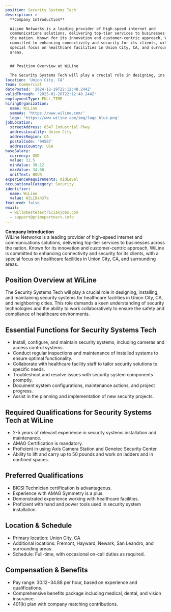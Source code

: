 ```yaml
---
position: Security Systems Tech
description: >-
  **Company Introduction**  

  WiLine Networks is a leading provider of high-speed internet and
  communications solutions, delivering top-tier services to businesses across
  the nation. Known for its innovation and customer-centric approach, WiLine is
  committed to enhancing connectivity and security for its clients, with a
  special focus on healthcare facilities in Union City, CA, and surrounding
  areas.


  ## Position Overview at WiLine

  The Security Systems Tech will play a crucial role in designing, ins...
location: 'Union City, CA'
team: Commercial
datePosted: '2024-12-19T22:12:48.244Z'
validThrough: '2025-01-26T22:12:48.244Z'
employmentType: FULL_TIME
hiringOrganization:
  name: WiLine
  sameAs: 'https://www.wiline.com/'
  logo: 'https://www.wiline.com/img/logo_blue.png'
jobLocation:
  streetAddress: 8547 Industrial Pkwy.
  addressLocality: Union City
  addressRegion: CA
  postalCode: '94587'
  addressCountry: USA
baseSalary:
  currency: USD
  value: 32.5
  minValue: 30.12
  maxValue: 34.88
  unitText: HOUR
experienceRequirements: midLevel
occupationalCategory: Security
identifier:
  name: WiLine
  value: WILI8ah37a
featured: false
email:
  - will@bestelectricianjobs.com
  - support@primepartners.info
---
```




**Company Introduction**  
WiLine Networks is a leading provider of high-speed internet and communications solutions, delivering top-tier services to businesses across the nation. Known for its innovation and customer-centric approach, WiLine is committed to enhancing connectivity and security for its clients, with a special focus on healthcare facilities in Union City, CA, and surrounding areas.

## Position Overview at WiLine
The Security Systems Tech will play a crucial role in designing, installing, and maintaining security systems for healthcare facilities in Union City, CA, and neighboring cities. This role demands a keen understanding of security technologies and the ability to work collaboratively to ensure the safety and compliance of healthcare environments.

## Essential Functions for Security Systems Tech
- Install, configure, and maintain security systems, including cameras and access control systems.
- Conduct regular inspections and maintenance of installed systems to ensure optimal functionality.
- Collaborate with healthcare facility staff to tailor security solutions to specific needs.
- Troubleshoot and resolve issues with security system components promptly.
- Document system configurations, maintenance actions, and project progress.
- Assist in the planning and implementation of new security projects.

## Required Qualifications for Security Systems Tech at WiLine
- 2-5 years of relevant experience in security systems installation and maintenance.
- AMAG Certification is mandatory.
- Proficient in using Axis Camera Station and Genetec Security Center.
- Ability to lift and carry up to 50 pounds and work on ladders and in confined spaces.

## Preferred Qualifications
- BICSI Technician certification is advantageous.
- Experience with AMAG Symmetry is a plus.
- Demonstrated experience working with healthcare facilities.
- Proficient with hand and power tools used in security system installation.

## Location & Schedule
- Primary location: Union City, CA
- Additional locations: Fremont, Hayward, Newark, San Leandro, and surrounding areas.
- Schedule: Full-time, with occasional on-call duties as required.

## Compensation & Benefits
- Pay range: $30.12-$34.88 per hour, based on experience and qualifications.
- Comprehensive benefits package including medical, dental, and vision insurance.
- 401(k) plan with company matching contributions.
